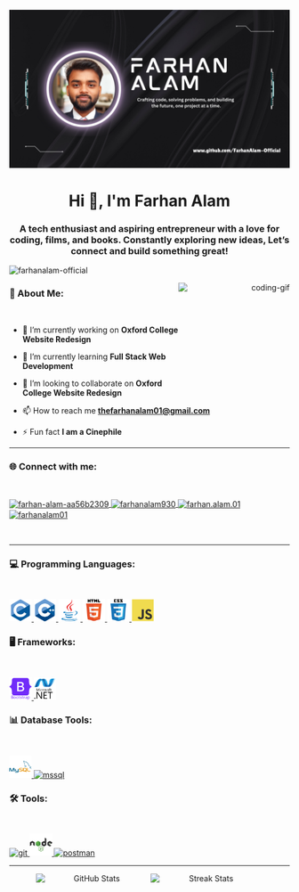 ![logo](https://github.com/FarhanAlam-Official/FarhanAlam-Official/blob/main/Github-Banner.png)

<h1 align="center">Hi 👋, I'm Farhan Alam</h1>
<h3 align="center">
    A tech enthusiast and aspiring entrepreneur with a love for coding, films, and books. Constantly exploring new ideas, Let’s connect and build something great!
</h3>

<p align="left"> 
    <img src="https://komarev.com/ghpvc/?username=farhanalam-official&label=Profile%20views&color=0e75b6&style=flat" alt="farhanalam-official" /> 
</p>

<div align="right">
    <img align="right" src="https://media2.giphy.com/media/v1.Y2lkPTc5MGI3NjExMDNrYmNhdjNibGVzangzMW1nenp3OGd6aXlvYXc3OXFxbDduZ3ZrMSZlcD12MV9pbnRlcm5hbF9naWZfYnlfaWQmY3Q9Zw/78XCFBGOlS6keY1Bil/giphy.webp" alt="coding-gif" width="200" height="200" />
</div>
    
</div>

<h3>🔧 About Me:</h3>
<br>

- 🔭 I’m currently working on **Oxford College Website Redesign**

- 🌱 I’m currently learning **Full Stack Web Development**

- 👯 I’m looking to collaborate on **Oxford College Website Redesign**

- 📫 How to reach me **thefarhanalam01@gmail.com**

- ⚡ Fun fact **I am a Cinephile**

---

<h3>🌐 Connect with me:</h3>
<br>
<p align="left">
    <a href="https://linkedin.com/in/farhan-alam-aa56b2309" target="blank">
        <img align="center" src="https://raw.githubusercontent.com/rahuldkjain/github-profile-readme-generator/master/src/images/icons/Social/linked-in-alt.svg" alt="farhan-alam-aa56b2309" height="30" width="40" />
    </a>
    <a href="https://fb.com/farhanalam930" target="blank">
        <img align="center" src="https://raw.githubusercontent.com/rahuldkjain/github-profile-readme-generator/master/src/images/icons/Social/facebook.svg" alt="farhanalam930" height="30" width="40" />
    </a>
    <a href="https://instagram.com/farhan.alam.01" target="blank">
        <img align="center" src="https://raw.githubusercontent.com/rahuldkjain/github-profile-readme-generator/master/src/images/icons/Social/instagram.svg" alt="farhan.alam.01" height="30" width="40" />
    </a>
    <a href="https://www.leetcode.com/farhanalam01" target="blank">
        <img align="center" src="https://raw.githubusercontent.com/rahuldkjain/github-profile-readme-generator/master/src/images/icons/Social/leet-code.svg" alt="farhanalam01" height="30" width="40" />
    </a>
</p>
<br>

---

<h3>💻 Programming Languages:</h3>
<br>
<p align="left">
    <a href="https://www.cprogramming.com/" target="_blank" rel="noreferrer">
        <img src="https://raw.githubusercontent.com/devicons/devicon/master/icons/c/c-original.svg" alt="c" width="40" height="40"/>
    </a>
    <a href="https://www.w3schools.com/cpp/" target="_blank" rel="noreferrer">
        <img src="https://raw.githubusercontent.com/devicons/devicon/master/icons/cplusplus/cplusplus-original.svg" alt="cplusplus" width="40" height="40"/>
    </a>
    <a href="https://www.java.com" target="_blank" rel="noreferrer">
        <img src="https://raw.githubusercontent.com/devicons/devicon/master/icons/java/java-original.svg" alt="java" width="40" height="40"/>
    </a>
    <a href="https://www.w3.org/html/" target="_blank" rel="noreferrer">
        <img src="https://raw.githubusercontent.com/devicons/devicon/master/icons/html5/html5-original-wordmark.svg" alt="html5" width="40" height="40"/>
    </a>
    <a href="https://www.w3schools.com/css/" target="_blank" rel="noreferrer">
        <img src="https://raw.githubusercontent.com/devicons/devicon/master/icons/css3/css3-original-wordmark.svg" alt="css3" width="40" height="40"/>
    </a>
    <a href="https://developer.mozilla.org/en-US/docs/Web/JavaScript" target="_blank" rel="noreferrer">
        <img src="https://raw.githubusercontent.com/devicons/devicon/master/icons/javascript/javascript-original.svg" alt="javascript" width="40" height="40"/>
    </a>
</p>

<h3>🖥️ Frameworks:</h3>
<br>
<p align="left">
    <a href="https://getbootstrap.com" target="_blank" rel="noreferrer">
        <img src="https://raw.githubusercontent.com/devicons/devicon/master/icons/bootstrap/bootstrap-plain-wordmark.svg" alt="bootstrap" width="40" height="40"/>
    </a>
    <a href="https://dotnet.microsoft.com/" target="_blank" rel="noreferrer">
        <img src="https://raw.githubusercontent.com/devicons/devicon/master/icons/dot-net/dot-net-original-wordmark.svg" alt="dotnet" width="40" height="40"/>
    </a>
</p>

<h3>📊 Database Tools:</h3>
<br>
<p align="left">
    <a href="https://www.mysql.com/" target="_blank" rel="noreferrer">
        <img src="https://raw.githubusercontent.com/devicons/devicon/master/icons/mysql/mysql-original-wordmark.svg" alt="mysql" width="40" height="40"/>
    </a>
    <a href="https://www.microsoft.com/en-us/sql-server" target="_blank" rel="noreferrer">
        <img src="https://www.svgrepo.com/show/303229/microsoft-sql-server-logo.svg" alt="mssql" width="40" height="40"/>
    </a>
</p>

<h3>🛠️ Tools:</h3>
<br>
<p align="left">
    <a href="https://git-scm.com/" target="_blank" rel="noreferrer">
        <img src="https://www.vectorlogo.zone/logos/git-scm/git-scm-icon.svg" alt="git" width="40" height="40"/>
    </a>
    <a href="https://nodejs.org" target="_blank" rel="noreferrer">
        <img src="https://raw.githubusercontent.com/devicons/devicon/master/icons/nodejs/nodejs-original-wordmark.svg" alt="nodejs" width="40" height="40"/>
    </a>
    <a href="https://postman.com" target="_blank" rel="noreferrer">
        <img src="https://www.vectorlogo.zone/logos/getpostman/getpostman-icon.svg" alt="postman" width="40" height="40"/>
    </a>
</p>

---


<div align="center">
    <img style="display: inline-block; height: 200px; width: 40%;" src="https://github-readme-stats.vercel.app/api?username=farhanalam-official&show_icons=true&locale=en" alt="GitHub Stats" />
    <img style="display: inline-block; height: 200px; width: 40%;" src="https://github-readme-streak-stats.herokuapp.com/?user=farhanalam-official" alt="Streak Stats" />
</div>

